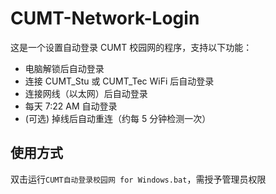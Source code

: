 # CUMT-Network-Login
这是一个设置自动登录 CUMT 校园网的程序，支持以下功能：

- 电脑解锁后自动登录
- 连接 CUMT_Stu 或 CUMT_Tec WiFi 后自动登录
- 连接网线（以太网）后自动登录
- 每天 7:22 AM 自动登录
- (可选) 掉线后自动重连（约每 5 分钟检测一次）

## 使用方式

双击运行`CUMT自动登录校园网 for Windows.bat`，需授予管理员权限
